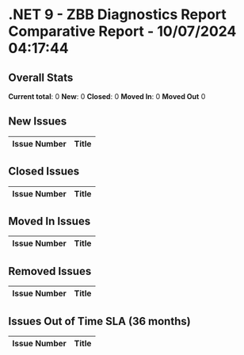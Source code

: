# .NET 9 - ZBB Diagnostics Report Comparative Report - 10/07/2024 04:17:44

## Overall Stats

**Current total**: 0
**New**: 0
**Closed**: 0
**Moved In**: 0
**Moved Out** 0

## New Issues

| **Issue Number** | **Title** |
| :--------------: | --------- |

## Closed Issues

| **Issue Number** | **Title** |
| :--------------: | --------- |

## Moved In Issues

| **Issue Number** | **Title** |
| :--------------: | --------- |

## Removed Issues

| **Issue Number** | **Title** |
| :--------------: | --------- |

## Issues Out of Time SLA (36 months)

| **Issue Number** | **Title** |
| :--------------: | --------- |

